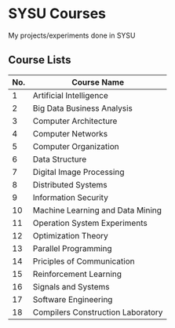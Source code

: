 # SYSU Courses

My projects/experiments done in SYSU

## Course Lists

| No.  | Course Name                       |
| ---- | --------------------------------- |
| 1    | Artificial Intelligence           |
| 2    | Big Data Business Analysis        |
| 3    | Computer Architecture             |
| 4    | Computer Networks                 |
| 5    | Computer Organization             |
| 6    | Data Structure                    |
| 7    | Digital Image Processing          |
| 8    | Distributed Systems               |
| 9    | Information Security              |
| 10   | Machine Learning and Data Mining  |
| 11   | Operation System Experiments      |
| 12   | Optimization Theory               |
| 13   | Parallel Programming              |
| 14   | Priciples of Communication        |
| 15   | Reinforcement Learning            |
| 16   | Signals and Systems               |
| 17   | Software Engineering              |
| 18   | Compilers Construction Laboratory |

